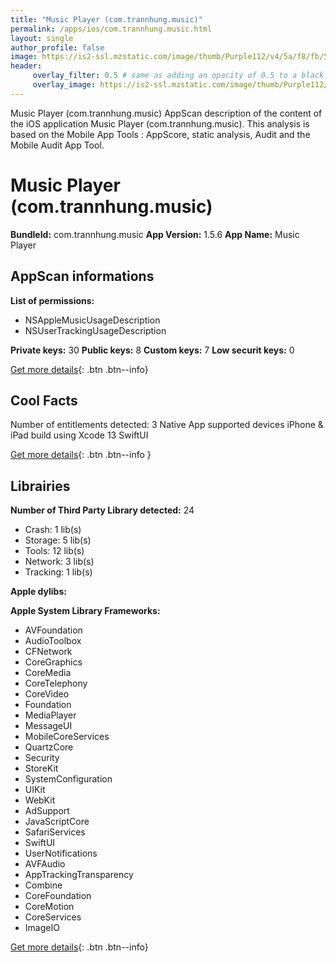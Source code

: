 ```yaml
---
title: "Music Player (com.trannhung.music)"
permalink: /apps/ios/com.trannhung.music.html
layout: single
author_profile: false
image: https://is2-ssl.mzstatic.com/image/thumb/Purple112/v4/5a/f8/fb/5af8fb33-3c1e-c410-fb28-8a5314f00714/AppIcon-0-1x_U007emarketing-0-7-0-85-220.png/512x512bb.jpg
header: 
     overlay_filter: 0.5 # same as adding an opacity of 0.5 to a black background
     overlay_image: https://is2-ssl.mzstatic.com/image/thumb/Purple112/v4/5a/f8/fb/5af8fb33-3c1e-c410-fb28-8a5314f00714/AppIcon-0-1x_U007emarketing-0-7-0-85-220.png/512x512bb.jpg
---
```

Music Player (com.trannhung.music) AppScan description of the content of the iOS application Music Player (com.trannhung.music). This analysis is based on the Mobile App Tools : AppScore, static analysis, Audit and the Mobile Audit App Tool.

# Music Player (com.trannhung.music)

**BundleId:** com.trannhung.music
**App Version:** 1.5.6
**App Name:** Music Player


## AppScan informations 

**List of permissions:** 
- NSAppleMusicUsageDescription
- NSUserTrackingUsageDescription
  
  
**Private keys:** 30
**Public keys:** 8
**Custom keys:** 7
**Low securit keys:** 0
  
[Get more details](/pricing.html){: .btn .btn--info}

## Cool Facts

Number of entitlements detected: 3
Native App
supported devices iPhone & iPad
build using Xcode 13
SwiftUI
  
[Get more details](/pricing.html){: .btn .btn--info }

## Librairies 
**Number of Third Party Library detected:** 24
- Crash: 1 lib(s)
- Storage: 5 lib(s)
- Tools: 12 lib(s)
- Network: 3 lib(s)
- Tracking: 1 lib(s)


**Apple dylibs:**


**Apple System Library Frameworks:**
- AVFoundation
- AudioToolbox
- CFNetwork
- CoreGraphics
- CoreMedia
- CoreTelephony
- CoreVideo
- Foundation
- MediaPlayer
- MessageUI
- MobileCoreServices
- QuartzCore
- Security
- StoreKit
- SystemConfiguration
- UIKit
- WebKit
- AdSupport
- JavaScriptCore
- SafariServices
- SwiftUI
- UserNotifications
- AVFAudio
- AppTrackingTransparency
- Combine
- CoreFoundation
- CoreMotion
- CoreServices
- ImageIO


  
[Get more details](/pricing.html){: .btn .btn--info}

